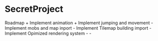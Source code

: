 # SecretProject

Roadmap
	+ Implement animation
	+ Implement jumping and movement
	- Implement mobs and map inport
	- Implement Tilemap building import
	- Implement Opimized rendering system
	- 
	- 